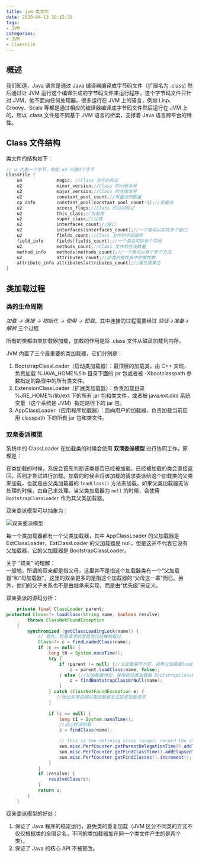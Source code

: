 ```yaml
---
title: jvm-类文件
date: 2020-04-13 16:15:39
tags:
- JVM
categories:
- JVM
- ClassFile
---
```


## 概述 

我们知道，Java 语言是通过 Java 编译器编译成字节码文件（扩展名为 .class) 然后通过让 JVM 运行这个编译生成的字节码文件来运行程序。这个字节码文件只针对 JVM，他不面向任何处理器。很多运行在 JVM 上的语言，例如 Lisp、Groovy、Scala 等都是通过相应的编译器编译成字节码文件然后运行在 JVM 上的，所以 .class 文件是不同基于 JVM 语言的桥梁，支撑着 Java 语言跨平台的特性。  

## Class 文件结构  

类文件的结构如下：  

```java
// u 代表一个字节，例如 u4 代表4个字节
ClassFile {
    u4             magic; //Class 文件的标志
    u2             minor_version;//Class 的小版本号
    u2             major_version;//Class 的大版本号
    u2             constant_pool_count;//常量池的数量
    cp_info        constant_pool[constant_pool_count-1];//常量池
    u2             access_flags;//Class 的访问标记
    u2             this_class;//当前类
    u2             super_class;//父类
    u2             interfaces_count;//接口
    u2             interfaces[interfaces_count];//一个类可以实现多个接口
    u2             fields_count;//Class 文件的字段属性
    field_info     fields[fields_count];//一个类会可以有个字段
    u2             methods_count;//Class 文件的方法数量
    method_info    methods[methods_count];//一个类可以有个多个方法
    u2             attributes_count;//此类的属性表中的属性数
    attribute_info attributes[attributes_count];//属性表集合
}
```  

## 类加载过程  

### 类的生命周期  

*加载 -> 连接 -> 初始化 -> 使用 -> 卸载*，其中连接的过程需要经过 *验证->准备->解析* 三个过程  

所有的类都由类加载器加载，加载的作用是将 .class 文件从磁盘加载到内存。  

JVM 内置了三个最重要的类加载器，它们分别是：  

1. BootstrapClassLoader（启动类加载器）：最顶层的加载类，由 C++ 实现，负责加载 %JAVA_HOME%/lib 目录下面的 jar 包或者被 -Xbootclasspath 参数指定的路径中的所有类文件。  
2. ExtensionClassLoader（扩展类加载器）：负责加载目录 %JRE_HOME%/lib/ext 下的所有 jar 包和类文件，或者被 java.ext.dirs 系统变量（这个系统是 JVM）指定路径下的 jar 包。
3. AppClassLoader（应用程序加载器）：面向用户的加载器，负责加载当前应用 classpath 下的所有 jar 包和类文件。  

### 双亲委派模型  

系统中的 ClassLoader 在加载类的时候会使用 **双清委派模型** 进行协同工作。原理是：  

在类加载的时候，系统会首先判断该类是否已经被加载，已经被加载的类会直接返回，否则才尝试进行加载。加载的时候会将该加载的请求委派给这个加载类的父类来加载，也就是由父类加载器的 `loadClass()` 方法来加载，如果父类加载器无法处理的时候，由自己来处理。当父类加载器为 `null` 的时候，会使用 `BootstrapClassLoader` 作为其父类加载器。  

双亲委派模型可以抽象为：  

![双亲委派模型](https://my-blog-to-use.oss-cn-beijing.aliyuncs.com/2019-6/classloader_WPS%E5%9B%BE%E7%89%87.png)  

每一个类加载器都有一个父类加载器，其中 AppClassLoader 的父加载器是 ExtClassLoader，ExtClassLoader 的父加载器是 null，但是这并不代表它没有父加载器，它的父加载器是 BootstrapClassLoader。  

关于 “双亲” 的理解：  
一般地，所谓的双亲都是指父母，这里并不是指这个加载器类有一个“父加载器”和“母加载器”。这里的双亲更多的是指这个加载器的“父母这一辈”而已。另外，他们的父子关系也不是由继承来实现，而是由“优先级”来定义。  

双亲委派的源码分析：  

```java
    private final ClassLoader parent; 
protected Class<?> loadClass(String name, boolean resolve)
        throws ClassNotFoundException
    {
        synchronized (getClassLoadingLock(name)) {
            // 首先，检查请求的类是否已经被加载过
            Class<?> c = findLoadedClass(name);
            if (c == null) {
                long t0 = System.nanoTime();
                try {
                    if (parent != null) {//父加载器不为空，调用父加载器loadClass()方法处理
                        c = parent.loadClass(name, false);
                    } else {//父加载器为空，使用启动类加载器 BootstrapClassLoader 加载
                        c = findBootstrapClassOrNull(name);
                    }
                } catch (ClassNotFoundException e) {
                   //抛出异常说明父类加载器无法完成加载请求
                }
                
                if (c == null) {
                    long t1 = System.nanoTime();
                    //自己尝试加载
                    c = findClass(name);

                    // this is the defining class loader; record the stats
                    sun.misc.PerfCounter.getParentDelegationTime().addTime(t1 - t0);
                    sun.misc.PerfCounter.getFindClassTime().addElapsedTimeFrom(t1);
                    sun.misc.PerfCounter.getFindClasses().increment();
                }
            }
            if (resolve) {
                resolveClass(c);
            }
            return c;
        }
    }
```

双亲委派模型的好处：  

1. 保证了 Java 程序的稳定运行，避免类的重复加载（JVM 区分不同类的方式不仅仅根据类的全限定名，不同的类加载器加在同一个类文件产生的是两个类）。  
2. 保证了 Java 的核心 API 不被篡改。